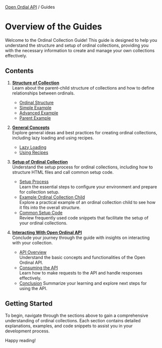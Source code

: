 [Open Ordial API](../README.md) / Guides

# Overview of the Guides

Welcome to the Ordinal Collection Guide! This guide is designed to help you understand the structure and setup of ordinal collections, providing you with the necessary information to create and manage your own collections effectively.

## Contents

1. **[Structure of Collection](1_Collection_Structure.md)**  
   Learn about the parent-child structure of collections and how to define relationships between ordinals.
   - [Ordinal Structure](1_Collection_Structure.md#ordinal-structure)
   - [Simple Example](1_Collection_Structure.md#simple-example)
   - [Advanced Example](1_Collection_Structure.md#advanced-example)
   - [Parent Example](1_Collection_Structure.md#parent-example)

2. **[General Concepts](2_General.md)**  
   Explore general ideas and best practices for creating ordinal collections, including lazy loading and using recipes.
   - [Lazy Loading](2_General.md#lazy-loading)
   - [Using Recipes](2_General.md#use-a-recipe-to-define-the-ordinal-in-the-collection)

3. **[Setup of Ordinal Collection](3_ooAPI_Setup.md)**  
   Understand the setup process for ordinal collections, including how to structure HTML files and call common setup code.
   - [Setup Process](3_ooAPI_Setup.md#setup-process)  
     Learn the essential steps to configure your environment and prepare for collection setup.
   - [Example Ordinal Collection Child](3_ooAPI_Setup.md#example-ordinal-collection-item)  
     Explore a practical example of an ordinal collection child to see how it fits into the overall structure.
   - [Common Setup Code](3_ooAPI_Setup.md#common-setup-code)  
     Review frequently used code snippets that facilitate the setup of your ordinal collections.

4. **[Interacting With Open Ordinal API](4_Interacting_With_ooAPI.md)**  
   Conclude your journey through the guide with insights on interacting with your collection.
   - [API Overview](4_Interacting_With_ooAPI.md#api-overview)  
     Understand the basic concepts and functionalities of the Open Ordinal API.
   - [Consuming the API](4_Interacting_With_ooAPI.md#making-api-calls)  
     Learn how to make requests to the API and handle responses effectively.
   - [Conclusion](4_Interacting_With_ooAPI.md#conclusion)
    Summarize your learning and explore next steps for using the API.

## Getting Started

To begin, navigate through the sections above to gain a comprehensive understanding of ordinal collections. Each section contains detailed explanations, examples, and code snippets to assist you in your development process.

Happy reading!
